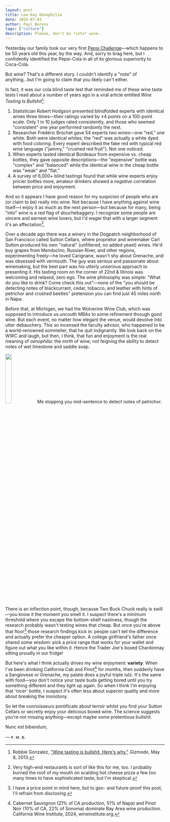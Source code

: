 ```yaml
---
layout: post
title: Low-key Oenophilia
date: 2025-07-03
author:	Paul Berens
tags: ["culture"]
description: Please, don't be *into* wine.
---
```

Yesterday our family took our very first [Pepsi Challenge](https://en.wikipedia.org/wiki/Pepsi_Challenge)—which happens to be 50 years old this year, by the way. And, sorry to brag here, but I confidently identified the Pepsi-Cola in all of its glorious superiority to Coca-Cola.

But wine? That's a different story. I couldn't identify a "note" of anything...but I'm going to claim that you likely can't either.

In fact, it was our cola blind taste test that reminded me of these wine taste tests I read about a number of years ago in a viral article entitled *Wine Tasting Is Bullshit*[^1]:
1. Statistician Robert Hodgson presented blindfolded experts with identical wines three times—their ratings varied by ±4 points on a 100-point scale. Only 1 in 10 judges rated consistently, and those who seemed "consistent" one year performed randomly the next.
2. Researcher Frédéric Brochet gave 54 experts two wines—one "red," one white. Both were identical whites; the "red" was actually a white dyed with food coloring. Every expert described the fake red with typical red wine language ("jammy," "crushed red fruit"). Not one noticed.
3. When experts tasted identical Bordeaux from expensive vs. cheap bottles, they gave opposite descriptions—the "expensive" bottle was "complex" and "balanced" while the identical wine in the cheap bottle was "weak" and "flat."
4. A survey of 6,000+ blind tastings found that while wine experts enjoy pricier bottles more, amateur drinkers showed a *negative* correlation between price and enjoyment.

[^1]: Robbie Gonzalez, ["Wine tasting is bullshit. Here's why,"](https://gizmodo.com/wine-tasting-is-bullshit-heres-why-496098276) *Gizmodo*, May 8, 2013.

And so it appears I have good reason for my suspicion of people who are (or claim to be) really into wine. Not because I have anything against wine itself—I enjoy it as much as the next person—but because for many, being "into" wine is a red flag of douchebaggery. I recognize some people are sincere and earnest wine lovers, but I'd wager that with a larger segment it's an affectation[^2].

[^2]:Very high-end restaurants is sort of like this for me, too. I probably burned the roof of my mouth on scalding hot cheese pizza a few too many times to have sophisticated taste, but I'm skeptical.

Over a decade ago there was a winery in the Dogpatch neighborhood of San Francisco called Sutton Cellars, where proprietor and winemaker Carl Sutton produced his own "natural" (unfiltered, no added yeast) wines. He'd buy grapes from Mendocino, Russian River, and other regions, experimenting freely—he loved Carignane, wasn't shy about Grenache, and was obsessed with vermouth. The guy was serious and passionate about winemaking, but the best part was his utterly unserious approach to presenting it. His tasting room on the corner of 22nd & Illinois was welcoming and relaxed, zero ego. The wine philosophy was simple: "What do you like to drink? Come check this out"—none of the "you should be detecting notes of blackcurrant, cedar, tobacco, and leather with hints of petrichor and crushed beetles" pretension you can find just 45 miles north in Napa.

Before that, at Michigan, we had the Wolverine Wine Club, which was supposed to introduce us uncouth MBAs to some refinement through good wine. But each event, no matter how elegant the venue, would devolve into utter debauchery. This so incensed the faculty advisor, who happened to be a world-renowned sommelier, that he quit indignantly. We look back on the WWC and laugh, but then, I think, that fun and enjoyment is the real meaning of *oenophilia:* the mirth of wine; not feigning the ability to detect notes of wet limestone and saddle soap.

<p><img src="https://upload.wikimedia.org/wikipedia/commons/thumb/0/07/Smelling_the_wine.jpg/960px-Smelling_the_wine.jpg" width="20%"><span class="muted small">Me stopping you mid-sentence to detect notes of petrichor.</span></p>

There is an inflection point, though, because Two Buck Chuck really is swill—you know it the moment you smell it. I suspect there's a minimum threshold where you escape the bottom-shelf nastiness, though the research probably wasn't testing wines that cheap. But once you're above that floor[^3] those research findings kick in: people can't tell the difference and actually prefer the cheaper option. A college girlfriend's father once shared some wisdom: pick a price range that works for your wallet and figure out what you like within it. Hence the Trader Joe's boxed Chardonnay sitting proudly in our fridge!

[^3]: I have a price point in mind here, but to geo- and future-proof this post, I'll refrain from disclosing.

But here's what I think actually drives my wine enjoyment: **variety**. When I've been drinking California Cab and Pinot[^4] for months, then suddenly have a Sangiovese or Grenache, my palate does a joyful triple lutz. It's the same with food—you don't notice your taste buds getting bored until you try something different and they light up again. So when I think I'm enjoying that 'nicer' bottle, I suspect it's often less about superior quality and more about breaking the monotony.

[^4]: Cabernet Sauvignon (21% of CA production, 51% of Napa) and Pinot Noir (10% of CA, 22% of Sonoma) dominate Bay Area wine production. California Wine Institute, 2024, wineinstitute.org.

So let the connoisseurs pontificate about terroir whilst you find your Sutton Cellars or secretly enjoy your delicious boxed wine. The science suggests you're not missing anything—except maybe some pretentious bullshit.

Nunc est bibendum,

— ᴘ. ᴍ. ʙ.